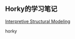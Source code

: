 ## Horky的学习笔记

<a href="./Interpretive Structural Modeling (ISM).md">Interpretive Structural Modeling </a>

horky

